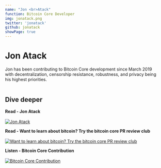 ```yaml
---
name: "Jon <br>Atack"
function: Bitcoin Core Developer
img: jonatack.png
twitter: 'jonatack'
github: jonatack
showPage: true
---
```


# Jon Atack
 
Jon has been contributing to Bitcoin Core development since March 2019 with decentralization, censorship resistance, robustness, and privacy being his  highest priorities.
<br><br>

## Dive deeper


<div class="grid grid-cols-2 gap-5">
<div class="p-3 my-2">

**Read - Jon Atack**  <br><br>
[![Jon Atack](/2022/content/jonatackgithub.png)](https://jonatack.github.io/)
</div>

<div class="p-3 my-2">

**Read - Want to learn about bitcoin? Try the bitcoin core PR review club**  <br><br>
[![Want to learn about bitcoin? Try the bitcoin core PR review club](/2022/content/bitcoin21.png)](https://bitcoinmagazine.com/technical/op-ed-want-to-learn-about-bitcoin-try-the-bitcoin-core-pr-review-club/)
</div>

<div class="p-3 my-2">

**Listen - Bitcoin Core Contribution**  <br><br>
[![Bitcoin Core Contribution](/2022/content/jonlivera.png)](https://stephanlivera.com/episode/124/)
</div>



</div>

<br>




